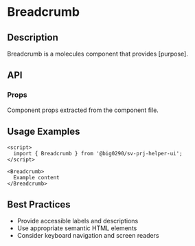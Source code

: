 # Breadcrumb

## Description

Breadcrumb is a molecules component that provides [purpose].

## API

### Props

Component props extracted from the component file.

## Usage Examples

```svelte
<script>
  import { Breadcrumb } from '@big0290/sv-prj-helper-ui';
</script>

<Breadcrumb>
  Example content
</Breadcrumb>
```

## Best Practices

- Provide accessible labels and descriptions
- Use appropriate semantic HTML elements
- Consider keyboard navigation and screen readers
